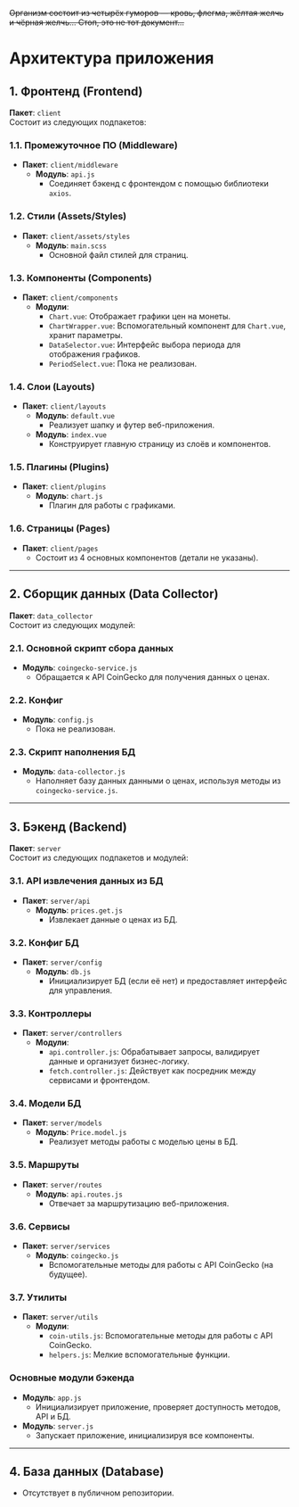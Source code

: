 ~~Организм состоит из четырёх гуморов — кровь, флегма, жёлтая желчь и чёрная желчь... Стоп, это не тот документ...~~


# Архитектура приложения

## 1. Фронтенд (Frontend)
**Пакет**: `client`  
Состоит из следующих подпакетов:

### 1.1. Промежуточное ПО (Middleware)
- **Пакет**: `client/middleware`  
  - **Модуль**: `api.js`  
    - Соединяет бэкенд с фронтендом с помощью библиотеки `axios`.

### 1.2. Стили (Assets/Styles)
- **Пакет**: `client/assets/styles`  
  - **Модуль**: `main.scss`  
    - Основной файл стилей для страниц.

### 1.3. Компоненты (Components)
- **Пакет**: `client/components`  
  - **Модули**:  
    - `Chart.vue`: Отображает графики цен на монеты.  
    - `ChartWrapper.vue`: Вспомогательный компонент для `Chart.vue`, хранит параметры.  
    - `DataSelector.vue`: Интерфейс выбора периода для отображения графиков.  
    - `PeriodSelect.vue`: Пока не реализован.

### 1.4. Слои (Layouts)
- **Пакет**: `client/layouts`  
  - **Модуль**: `default.vue`  
    - Реализует шапку и футер веб-приложения.  
  - **Модуль**: `index.vue`  
    - Конструирует главную страницу из слоёв и компонентов.

### 1.5. Плагины (Plugins)
- **Пакет**: `client/plugins`  
  - **Модуль**: `chart.js`  
    - Плагин для работы с графиками.

### 1.6. Страницы (Pages)
- **Пакет**: `client/pages`  
  - Состоит из 4 основных компонентов (детали не указаны).

---

## 2. Сборщик данных (Data Collector)
**Пакет**: `data_collector`  
Состоит из следующих модулей:

### 2.1. Основной скрипт сбора данных
- **Модуль**: `coingecko-service.js`  
  - Обращается к API CoinGecko для получения данных о ценах.

### 2.2. Конфиг
- **Модуль**: `config.js`  
  - Пока не реализован.

### 2.3. Скрипт наполнения БД
- **Модуль**: `data-collector.js`  
  - Наполняет базу данных данными о ценах, используя методы из `coingecko-service.js`.

---

## 3. Бэкенд (Backend)
**Пакет**: `server`  
Состоит из следующих подпакетов и модулей:

### 3.1. API извлечения данных из БД
- **Пакет**: `server/api`  
  - **Модуль**: `prices.get.js`  
    - Извлекает данные о ценах из БД.

### 3.2. Конфиг БД
- **Пакет**: `server/config`  
  - **Модуль**: `db.js`  
    - Инициализирует БД (если её нет) и предоставляет интерфейс для управления.

### 3.3. Контроллеры
- **Пакет**: `server/controllers`  
  - **Модули**:  
    - `api.controller.js`: Обрабатывает запросы, валидирует данные и организует бизнес-логику.  
    - `fetch.controller.js`: Действует как посредник между сервисами и фронтендом.

### 3.4. Модели БД
- **Пакет**: `server/models`  
  - **Модуль**: `Price.model.js`  
    - Реализует методы работы с моделью цены в БД.

### 3.5. Маршруты
- **Пакет**: `server/routes`  
  - **Модуль**: `api.routes.js`  
    - Отвечает за маршрутизацию веб-приложения.

### 3.6. Сервисы
- **Пакет**: `server/services`  
  - **Модуль**: `coingecko.js`  
    - Вспомогательные методы для работы с API CoinGecko (на будущее).

### 3.7. Утилиты
- **Пакет**: `server/utils`  
  - **Модули**:  
    - `coin-utils.js`: Вспомогательные методы для работы с API CoinGecko.  
    - `helpers.js`: Мелкие вспомогательные функции.

### Основные модули бэкенда
- **Модуль**: `app.js`  
  - Инициализирует приложение, проверяет доступность методов, API и БД.  
- **Модуль**: `server.js`  
  - Запускает приложение, инициализируя все компоненты.

---

## 4. База данных (Database)
- Отсутствует в публичном репозитории.